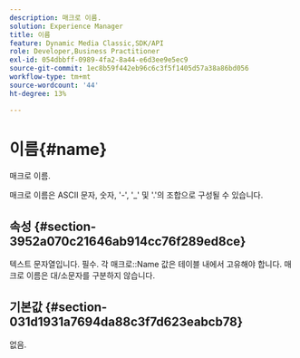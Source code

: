 ```yaml
---
description: 매크로 이름.
solution: Experience Manager
title: 이름
feature: Dynamic Media Classic,SDK/API
role: Developer,Business Practitioner
exl-id: 054dbbff-0989-4fa2-8a44-e6d3ee9e5ec9
source-git-commit: 1ec8b59f442eb96c6c3f5f1405d57a38a86bd056
workflow-type: tm+mt
source-wordcount: '44'
ht-degree: 13%

---
```


# 이름{#name}

매크로 이름.

매크로 이름은 ASCII 문자, 숫자, &#39;-&#39;, &#39;_&#39; 및 &#39;.&#39;의 조합으로 구성될 수 있습니다.

## 속성 {#section-3952a070c21646ab914cc76f289ed8ce}

텍스트 문자열입니다. 필수. 각 매크로::Name 값은 테이블 내에서 고유해야 합니다. 매크로 이름은 대/소문자를 구분하지 않습니다.

## 기본값 {#section-031d1931a7694da88c3f7d623eabcb78}

없음.
